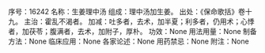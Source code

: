 序号：16242
名称：生姜理中汤
组成：理中汤加生姜。
出处：《保命歌括》卷十九。
主治：霍乱不渴者。
加减：吐多者，去术，加半夏；利多者，仍用术；心悸者，加茯苓；腹满者，去术，加附子，厚朴。
功效：None
用法用量：None
制备方法：None
临床应用：None
各家论述：None
用药禁忌：None
附注：None
